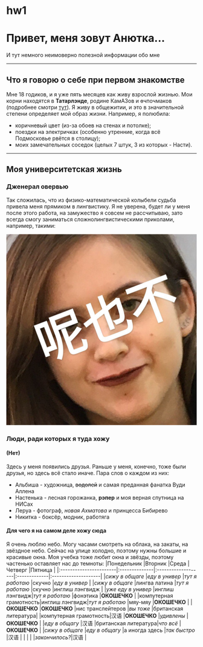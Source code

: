# hw1
# Привет, меня зовут Анютка...
И тут немного неимоверно полезной информации обо мне
***
## Что я говорю о себе при первом знакомстве
Мне 18 годиков, и я уже пять месяцев как живу взрослой жизнью. Мои корни находятся в **Татарлэнде**, родине КамАЗов и өчпочмаков (подробнее смотри [тут](https://ru.wikipedia.org/wiki/%D0%9D%D0%B0%D0%B1%D0%B5%D1%80%D0%B5%D0%B6%D0%BD%D1%8B%D0%B5_%D0%A7%D0%B5%D0%BB%D0%BD%D1%8B)).
Я живу в общежитии, и это в значительной степени определяет мой образ жизни. Например, я полюбила:
* коричневый цвет (из-за обоев на стенах и потолке); 
* поездки на электричках (особенно утренние, когда всё Подмосковье рвётся в столицу);
* моих замечательных соседок (целых 7 штук, 3 из которых - Насти).
***
## Моя университетская жизнь
### Дженерал овервью
Так сложилась, что из физико-математической колыбели судьба привела меня прямиком в лингвистику. Я не уверена, будет ли у меня после этого работа, на замужество я совсем не рассчитываю, зато всегда смогу заниматься сложнолингвистическими приколами, например, такими:

![alt text](https://github.com/berniesdale/hw1/blob/master/%D0%BB%D0%B8%D0%BD%D0%B3%D0%B2%D0%B8%D1%81%D1%82%D0%B8%D1%87%D0%BD%D0%BE.jpg "ну смешно же")

### Люди, ради которых я туда хожу
#### (Нет)
Здесь у меня появились друзья. Раньше у меня, конечно, тоже были друзья, но здесь всё стало иначе. Пара слов о каждом из них:
* Альбиша - художница, ~~водолей~~ и самая преданная фанатка Вуди Аллена
* Настенька - лесная горожанка, **рэпер** и моя верная спутница на НИСах
* Леруа - фотограф, *новая Ахматова* и принцесса Бибирево
* Никитка - боксёр, модник, работяга

#### Для чего я на самом деле хожу сюда
Я очень люблю небо. Могу часами смотреть на облака, на закаты, на звёздное небо. Сейчас на улице холодно, поэтому нужны большие и красивые окна. Моя учебка тоже любит окна и звёзды, поэтому частенько оставляет нас до темноты:
|Понедельник            |Вторник        |Среда               |Четверг       |Пятница              |
|:-----------------------|:--------------|:-------------------|:-------------|:--------------------|
|*сижу в общаге*        |*еду в универ* |*тут я работаю*     |скучно        |*еду в универ*       |
|*сижу в общаге*        |лингва латина  |*тут я работаю*     |скучно        |инглиш лэнгвидж      |
|*уже еду в универ*     |инглиш лэнгвидж|*тут я работаю*     |фонэтика      |**ОКОШЕЧКО**         |
|компутерная грамотность|инглиш лэнгвидж|*тут я работаю*     |мяу-мяу       |**ОКОШЕЧКО**         |
|**ОКОШЕЧКО**           |**ОКОШЕЧКО**   |нис транслейтеров   |*вы тоже*     |британская литература|
|компутерная грамотность|汉语           |**ОКОШЕЧКО**         |*удивлены*   |**ОКОШЕЧКО**         |
|*еду в общагу*         |汉语           |британская литература|*что всё*    |**ОКОШЕЧКО**         |
|*сижу в общаге*        |*еду в общагу* |а иногда здесь      |*так быстро*  |汉语                 |
|                       |               |                    |*закончилось?*|汉语                 |

